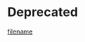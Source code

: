 # Deprecated

[filename](https://raw.githubusercontent.com/johnfercher/maroto/v2/README.md ':include :type=markdown')
